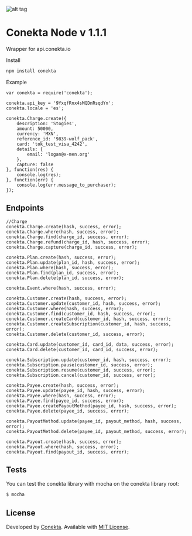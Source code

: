 ![alt tag](https://raw.github.com/conekta/conekta-node/master/readme_files/cover.png)

Conekta Node v 1.1.1
======================

Wrapper for api.conekta.io

Install

```sh
npm install conekta
```

Example

```node
var conekta = require('conekta');

conekta.api_key = '9YxqfRnx4sMQDnRsqdYn';
conekta.locale = 'es';

conekta.Charge.create({
    description: 'Stogies',
    amount: 50000,
    currency: 'MXN',
    reference_id: '9839-wolf_pack',
    card: 'tok_test_visa_4242',
    details: {
        email: 'logan@x-men.org'
    },
    capture: false
}, function(res) {
    console.log(res);
}, function(err) {
    console.log(err.message_to_purchaser);
});
```

## Endpoints

```node
//Charge
conekta.Charge.create(hash, success, error);
conekta.Charge.where(hash, success, error);
conekta.Charge.find(charge_id, success, error);
conekta.Charge.refund(charge_id, hash, success, error);
conekta.Charge.capture(charge_id, success, error);

conekta.Plan.create(hash, success, error);
conekta.Plan.update(plan_id, hash, success, error);
conekta.Plan.where(hash, success, error);
conekta.Plan.find(plan_id, success, error);
conekta.Plan.delete(plan_id, success, error);

conekta.Event.where(hash, success, error);

conekta.Customer.create(hash, success, error);
conekta.Customer.update(customer_id, hash, success, error);
conekta.Customer.where(hash, success, error);
conekta.Customer.find(customer_id, hash, success, error);
conekta.Customer.createCard(customer_id, hash, success, error);
conekta.Customer.createSubscription(customer_id, hash, success, error);
conekta.Customer.delete(customer_id, success, error);

conekta.Card.update(customer_id, card_id, data, success, error);
conekta.Card.delete(customer_id, card_id, success, error);

conekta.Subscription.update(customer_id, hash, success, error);
conekta.Subscription.pause(customer_id, success, error);
conekta.Subscription.resume(customer_id, success, error);
conekta.Subscription.cancel(customer_id, success, error);

conekta.Payee.create(hash, success, error);
conekta.Payee.update(payee_id, hash, success, error);
conekta.Payee.where(hash, success, error);
conekta.Payee.find(payee_id, success, error);
conekta.Payee.createPayoutMethod(payee_id, hash, success, error);
conekta.Payee.delete(payee_id, success, error);

conekta.PayoutMethod.update(payee_id, payout_method, hash, success, error);
conekta.PayoutMethod.delete(payee_id, payout_method, success, error);

conekta.Payout.create(hash, success, error);
conekta.Payout.where(hash, success, error);
conekta.Payout.find(payout_id, success, error);
```

## Tests

You can test the conekta library with mocha on the conekta library root:

```sh
$ mocha
```

License
-------
Developed by [Conekta](https://www.conekta.io). Available with [MIT License](LICENSE).
